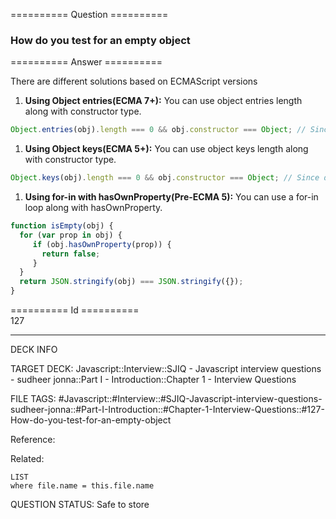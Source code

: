 ========== Question ==========  

### How do you test for an empty object  

========== Answer ==========  

There are different solutions based on ECMAScript versions

1. **Using Object entries(ECMA 7+):** You can use object entries length along
    with constructor type.

```javascript
Object.entries(obj).length === 0 && obj.constructor === Object; // Since date object length is 0, you need to check constructor check as well
```

1. **Using Object keys(ECMA 5+):** You can use object keys length along with
    constructor type.

```javascript
Object.keys(obj).length === 0 && obj.constructor === Object; // Since date object length is 0, you need to check constructor check as well
```

1. **Using for-in with hasOwnProperty(Pre-ECMA 5):** You can use a for-in loop
    along with hasOwnProperty.

```javascript
function isEmpty(obj) {
  for (var prop in obj) {
     if (obj.hasOwnProperty(prop)) {
       return false;
     }
  }
  return JSON.stringify(obj) === JSON.stringify({});
}
```

========== Id ==========  
127

---

DECK INFO

TARGET DECK: Javascript::Interview::SJIQ - Javascript interview questions - sudheer jonna::Part I - Introduction::Chapter 1 - Interview Questions

FILE TAGS: #Javascript::#Interview::#SJIQ-Javascript-interview-questions-sudheer-jonna::#Part-I-Introduction::#Chapter-1-Interview-Questions::#127-How-do-you-test-for-an-empty-object

Reference:

Related:

```dataview
LIST
where file.name = this.file.name
```

QUESTION STATUS: Safe to store
